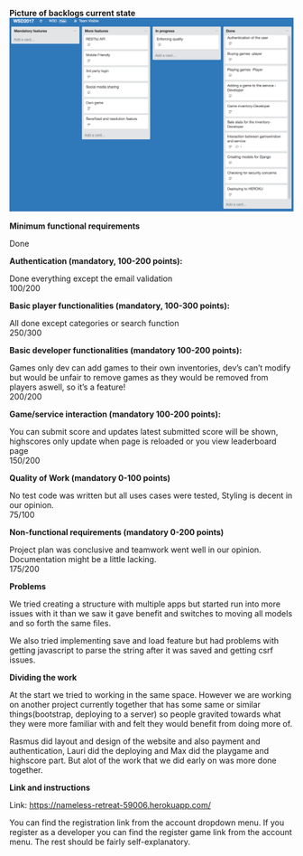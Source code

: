 __Picture of backlogs current state__
![backlog](images/backlog_final.png)

__Minimum functional requirements__

Done

__Authentication (mandatory, 100-200 points):__

Done everything except the email validation <br>
100/200


__Basic player functionalities (mandatory, 100-300 points):__

All done except categories or search function <br>
250/300

__Basic developer functionalities (mandatory 100-200 points):__

Games only dev can add games to their own inventories, dev’s can’t modify but would be unfair to remove games as they would be removed from players aswell, so it’s a feature! <br>
200/200

__Game/service interaction (mandatory 100-200 points):__


You can submit score and updates latest submitted score will be shown, highscores only update when page is reloaded or you view leaderboard page <br>
150/200

__Quality of Work (mandatory 0-100 points)__

No test code was written but all uses cases were tested, Styling is decent in our opinion. <br> 
75/100

__Non-functional requirements (mandatory 0-200 points)__

Project plan was conclusive and teamwork went well in our opinion. Documentation might be a little lacking. <br>
175/200


__Problems__

We tried creating a structure with multiple apps but started run into more issues with it than we saw it gave benefit and switches to moving all models and so forth the same files.

We also tried implementing save and load feature but had problems with getting javascript to parse the string after it was saved and getting csrf issues.

__Dividing the work__

At the start we tried to working in the same space. However we are working on another project currently together that has some same or similar things(bootstrap, deploying to a server) so people gravited towards what they were more familiar with and felt they would benefit from doing more of. 

Rasmus did layout and design of the website and also payment and authentication, Lauri did the deploying and Max did the playgame and highscore part. But alot of the work that we did early on was more done together. 

__Link and instructions__

Link: https://nameless-retreat-59006.herokuapp.com/

You can find the registration link from the account dropdown menu. If you register as a developer you can find the register game link from the account menu. The rest should be fairly self-explanatory.